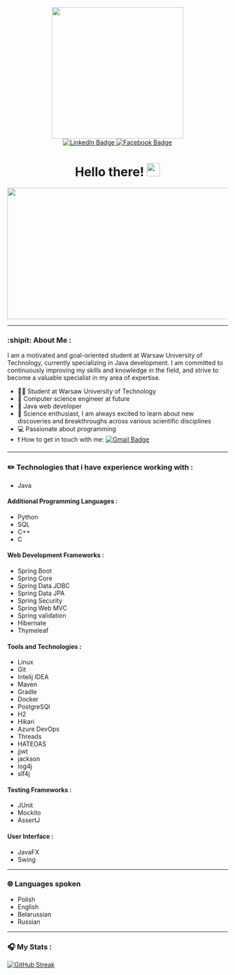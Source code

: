 <div id="header" align="center">
  <img src="https://media.giphy.com/media/2IudUHdI075HL02Pkk/giphy.gif" width="300"/>
</div>


<div id="badges" align="center">
  <a href="https://www.linkedin.com/in/mateusz-borka-215416256/">
     <img src="https://img.shields.io/badge/LinkedIn-blue?style=for-the-badge&logo=linkedin&logoColor=white" alt="LinkedIn Badge"/>
  </a>
  <a href="https://web.facebook.com/profile.php?id=100083919681151">
     <img src="https://img.shields.io/badge/Facebook-blue?style=for-the-badge&logo=facebook&logoColor=white" alt="Facebook Badge"/>
  </a>
</div >
<div id="counter" align="center">
  <img src="https://komarev.com/ghpvc/?username=your-MateuszBorka&style=flat-square&color=blue" alt="" />
</div >

<h1 align="center">
  Hello there!
  <img src="https://media.giphy.com/media/hvRJCLFzcasrR4ia7z/giphy.gif" width="30px"/>
</h1>
<div align="center">
  <img src="https://media.giphy.com/media/dWesBcTLavkZuG35MI/giphy.gif" width="600" height="300"/>
</div>

---

### :shipit: About Me :

I am a motivated and goal-oriented student at Warsaw University of Technology, currently specializing in Java development. I am committed to continuously improving my skills and knowledge in the field, and strive to become a valuable specialist in my area of expertise.
- :man_technologist: Student at Warsaw University of Technology
- :triangular_ruler: Computer science engineer at future
- :file_folder: Java web developer
- :telescope: Science enthusiast, I am always excited to learn about new discoveries and breakthroughs across various scientific disciplines
- :computer: Passionate about programming
- :exclamation: How to get in touch with me: [![Gmail Badge](https://img.shields.io/badge/gmail-red?style=flat&logo=gmail&logoColor=white)](https://mail.google.com/mail/?view=cm&fs=1&to=borko.m.126@gmail.com)

---

### :pencil2: Technologies that i have experience working with :
- Java
#### Additional Programming Languages :
- Python
- SQL
- C++
- C

#### Web Development Frameworks :
- Spring Boot
- Spring Core
- Spring Data JDBC
- Spring Data JPA
- Spring Security
- Spring Web MVC
- Spring validation
- Hibernate
- Thymeleaf

#### Tools and Technologies :
- Linux
- Git
- Intelij IDEA
- Maven
- Gradle
- Docker
- PostgreSQl
- H2
- Hikari
- Azure DevOps
- Threads
- HATEOAS
- jjwt
- jackson
- log4j
- slf4j

#### Testing Frameworks :
- JUnit
- Mockito
- AssertJ

#### User Interface :
- JavaFX
- Swing
---

### :globe_with_meridians: Languages spoken
- Polish
- English
- Belarussian
- Russian


---

### :headphones: My Stats :
[![GitHub Streak](http://github-readme-streak-stats.herokuapp.com?user=MateuszBorka&theme=dark&background=000000&mode=weekly)](https://git.io/streak-stats)

